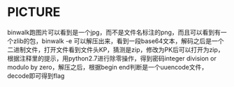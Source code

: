 # PICTURE
binwalk跑图片可以看到是一个jpg，而不是文件名标注的png，而且可以看到有一个zlib的包，binwalk -e 可以解压出来，看到一段base64文本，解码之后是一个二进制文件，打开文件看到文件头KP，猜测是zip，修改为PK后可以打开为zip，根据注释里的提示，用python2.7进行除零操作，得到密码integer division or modulo by zero，解压之后，根据begin end判断是一个uuencode文件，decode即可得到flag
